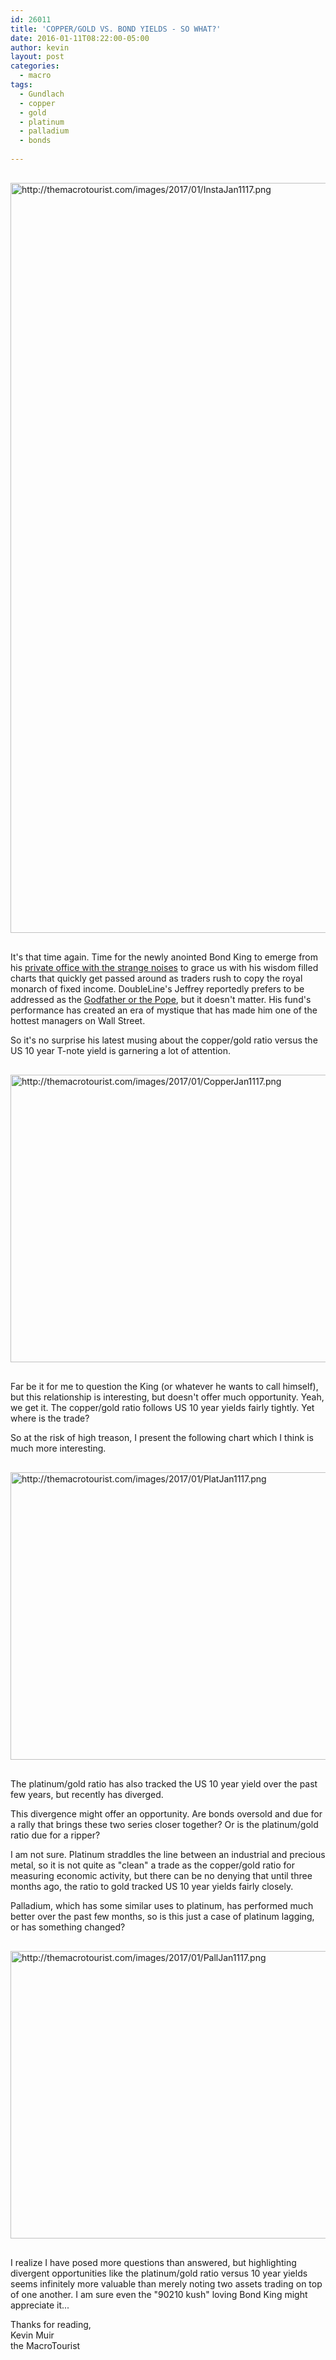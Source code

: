 ```yaml
---
id: 26011
title: 'COPPER/GOLD VS. BOND YIELDS - SO WHAT?'
date: 2016-01-11T08:22:00-05:00
author: kevin
layout: post
categories:
  - macro
tags:
  - Gundlach
  - copper
  - gold
  - platinum
  - palladium
  - bonds
   
---
```

<a href="http://themacrotourist.com/images/2017/01/InstaJan1117.png"><img src="http://themacrotourist.com/images/2017/01/InstaJan1117.png" alt="http://themacrotourist.com/images/2017/01/InstaJan1117.png" width="750" height="1200" style="margin:30px auto;display:block;"></a>

It's that time again.  Time for the newly anointed Bond King to emerge from his [private office with the strange noises](http://dealbreaker.com/2010/01/jeffrey-gundlach-not-set-up-by-tcw-big-fan-of-dr-fellatio-series/) to grace us with his wisdom filled charts that quickly get passed around as traders rush to copy the royal monarch of fixed income.  DoubleLine's Jeffrey reportedly prefers to be addressed as the [Godfather or the Pope](http://dealbreaker.com/2010/12/this-is-why-jeffrey-gundlach-is-awesome/), but it doesn't matter.  His fund's performance has created an era of mystique that has made him one of the hottest managers on Wall Street.

So it's no surprise his latest musing about the copper/gold ratio versus the US 10 year T-note yield is garnering a lot of attention.

<a href="http://themacrotourist.com/images/2017/01/CopperJan1117.png"><img src="http://themacrotourist.com/images/2017/01/CopperJan1117.png" alt="http://themacrotourist.com/images/2017/01/CopperJan1117.png" width="750" height="460" style="margin:30px auto;display:block;"></a>

Far be it for me to question the King (or whatever he wants to call himself), but this relationship is interesting, but doesn't offer much opportunity.  Yeah, we get it.  The copper/gold ratio follows US 10 year yields fairly tightly.  Yet where is the trade?  

So at the risk of high treason, I present the following chart which I think is much more interesting.

<a href="http://themacrotourist.com/images/2017/01/PlatJan1117.png"><img src="http://themacrotourist.com/images/2017/01/PlatJan1117.png" alt="http://themacrotourist.com/images/2017/01/PlatJan1117.png" width="750" height="460" style="margin:30px auto;display:block;"></a>

The platinum/gold ratio has also tracked the US 10 year yield over the past few years, but recently has diverged.  

This divergence might offer an opportunity.  Are bonds oversold and due for a rally that brings these two series closer together?  Or is the platinum/gold ratio due for a ripper?  

I am not sure.  Platinum straddles the line between an industrial and precious metal, so it is not quite as "clean" a trade as the copper/gold ratio for measuring economic activity, but there can be no denying that until three months ago, the ratio to gold tracked US 10 year yields fairly closely.

Palladium, which has some similar uses to platinum, has performed much better over the past few months, so is this just a case of platinum lagging, or has something changed?

<a href="http://themacrotourist.com/images/2017/01/PallJan1117.png"><img src="http://themacrotourist.com/images/2017/01/PallJan1117.png" alt="http://themacrotourist.com/images/2017/01/PallJan1117.png" width="750" height="460" style="margin:30px auto;display:block;"></a>

I realize I have posed more questions than answered, but highlighting divergent opportunities like the platinum/gold ratio versus 10 year yields seems infinitely more valuable than merely noting two assets trading on top of one another.  I am sure even the "90210 kush" loving Bond King might appreciate it...

Thanks for reading,  
Kevin Muir  
the MacroTourist  












